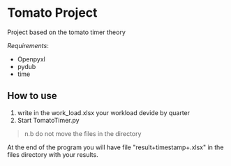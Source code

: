 # Tomato Project

Project based on the tomato timer theory

_Requirements_:

- Openpyxl
- pydub
- time

## How to use

1. write in the work_load.xlsx your workload devide by quarter
2. Start TomatoTimer.py

>n.b do not move the files in the directory

At the end of the program you will have file "result+timestamp+.xlsx" in the files directory with your results.